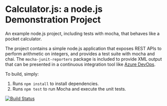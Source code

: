 Calculator.js: a node.js Demonstration Project
==============================================
An example node.js project, including tests with mocha, that behaves like
a pocket calculator.

The project contains a simple node.js application that exposes REST APIs
to perform arithmetic on integers, and provides a test suite with mocha
and chai.  The `mocha-junit-reporters` package is included to provide XML
output that can be presented in a continuous integration tool like
[Azure DevOps](https://azure.com/devops).

To build, simply:

1. Runs `npm install` to install dependencies.
2. Runs `npm test` to run Mocha and execute the unit tests.

[![Build Status](https://dev.azure.com/axa6891/Integrating%20External%20Source%20Control%20with%20Azure%20Pipelines/_apis/build/status%2FalbertRamosG.calculator?branchName=master)](https://dev.azure.com/axa6891/Integrating%20External%20Source%20Control%20with%20Azure%20Pipelines/_build/latest?definitionId=9&branchName=master)
